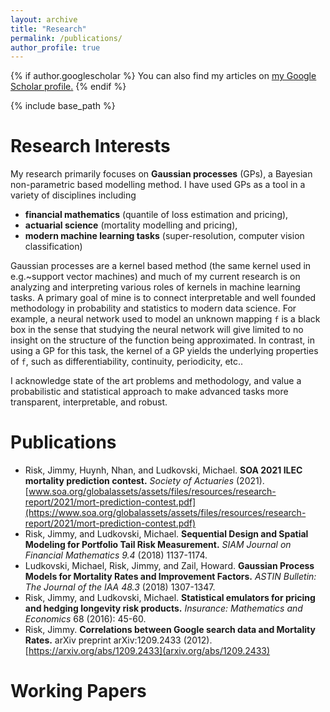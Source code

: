 ```yaml
---
layout: archive
title: "Research"
permalink: /publications/
author_profile: true
---
```


{% if author.googlescholar %}
  You can also find my articles on <u><a href="{{author.googlescholar}}">my Google Scholar profile</a>.</u>
{% endif %}

{% include base_path %}

# Research Interests

My research primarily focuses on **Gaussian processes** (GPs), a Bayesian non-parametric based modelling method.  I have used GPs as a tool in a variety of disciplines including

* **financial mathematics** (quantile of loss estimation and pricing), 
* **actuarial science** (mortality modelling and pricing), 
* **modern machine learning tasks** (super-resolution, computer vision classification) 

Gaussian processes are a kernel based method (the same kernel used in e.g.~support vector machines) and much of my current research is on analyzing and interpreting various roles of kernels in machine learning tasks.  A primary goal of mine is to connect interpretable and well founded methodology in probability and statistics to modern data science.  For example, a neural network used to model an unknown mapping ``f`` is a black box in the sense that studying the neural network will give limited to no insight on the structure of the function being approximated.  In contrast, in using a GP for this task, the kernel of a GP yields the underlying properties of ``f``, such as differentiability, continuity, periodicity, etc..  

I acknowledge state of the art problems and methodology, and value a probabilistic and statistical approach to make advanced tasks more transparent, interpretable, and robust.

# Publications

* Risk, Jimmy, Huynh, Nhan, and Ludkovski, Michael.  **SOA 2021 ILEC mortality prediction contest.**  *Society of Actuaries* (2021). [www.soa.org/globalassets/assets/files/resources/research-report/2021/mort-prediction-contest.pdf](https://www.soa.org/globalassets/assets/files/resources/research-report/2021/mort-prediction-contest.pdf)
* Risk, Jimmy, and Ludkovski, Michael. **Sequential Design and Spatial Modeling for Portfolio Tail Risk Measurement.** *SIAM Journal on Financial Mathematics 9.4* (2018) 1137-1174.
* Ludkovski, Michael, Risk, Jimmy, and Zail, Howard. **Gaussian Process Models for Mortality Rates and Improvement Factors.** *ASTIN Bulletin: The Journal of the IAA 48.3*  (2018) 1307-1347.
* Risk, Jimmy, and Ludkovski, Michael. **Statistical emulators for pricing and hedging longevity risk products.** *Insurance: Mathematics and Economics* 68 (2016): 45-60.
* Risk, Jimmy.  **Correlations between Google search data and Mortality Rates.** arXiv preprint arXiv:1209.2433 (2012).  [https://arxiv.org/abs/1209.2433](arxiv.org/abs/1209.2433)


# Working Papers
